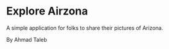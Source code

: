# Explore Airzona

A simple application for folks to share their pictures of Arizona.

By Ahmad Taleb